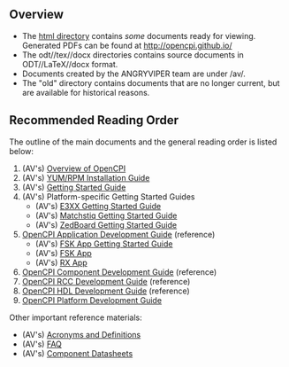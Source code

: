 Overview
---

 - The [html directory](html/) contains *some* documents ready for viewing. Generated PDFs can be found at http://opencpi.github.io/
 - The odt//tex//docx directories contains source documents in ODT//LaTeX//docx format.
 - Documents created by the ANGRYVIPER team are under /av/.
 - The "old" directory contains documents that are no longer current, but are available for historical reasons.

Recommended Reading Order
---

The outline of the main documents and the general reading order is listed below:
1. (AV's) [Overview of OpenCPI](http://opencpi.github.io/Overview.pdf)
2. (AV's) [YUM/RPM Installation Guide](http://opencpi.github.io/RPM_Installation_Guide.pdf)
3. (AV's) [Getting Started Guide](http://opencpi.github.io/Getting_Started.pdf)
4. (AV's) Platform-specific Getting Started Guides
   - (AV's) [E3XX Getting Started Guide](http://opencpi.github.io/bsp_e310/Ettus_E3XX_Getting_Started_Guide.pdf)
   - (AV's) [Matchstiq Getting Started Guide](http://opencpi.github.io/assets/Matchstiq_Z1_Getting_Started_Guide.pdf)
   - (AV's) [ZedBoard Getting Started Guide](http://opencpi.github.io/assets/ZedBoard_Getting_Started_Guide.pdf)
5. [OpenCPI Application Development Guide](http://opencpi.github.io/OpenCPI_Application_Development.pdf) (reference)
   - (AV's) [FSK App Getting Started Guide](http://opencpi.github.io/assets/FSK_App_Getting_Started_Guide.pdf)
   - (AV's) [FSK App](http://opencpi.github.io/assets/FSK_app.pdf)
   - (AV's) [RX App](http://opencpi.github.io/assets/RX_app.pdf)
6. [OpenCPI Component Development Guide](http://opencpi.github.io/OpenCPI_Component_Development.pdf) (reference)
7. [OpenCPI RCC Development Guide](http://opencpi.github.io/OpenCPI_RCC_Development.pdf) (reference)
8. [OpenCPI HDL Development Guide](http://opencpi.github.io/OpenCPI_HDL_Development.pdf) (reference)
9. [OpenCPI Platform Development Guide](http://opencpi.github.io/OpenCPI_Platform_Development.pdf)

Other important reference materials:

 - (AV's) [Acronyms and Definitions](http://opencpi.github.io/Acronyms_and_Definitions.pdf)
 - (AV's) [FAQ](http://opencpi.github.io/FAQ.pdf)
 - (AV's) [Component Datasheets](http://opencpi.github.io/)

